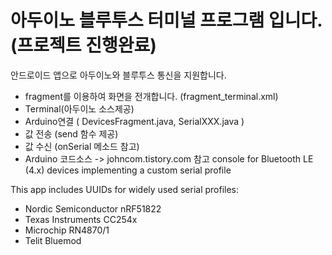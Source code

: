 # 아두이노 블루투스 터미널 프로그램 입니다.(프로젝트 진행완료)

 안드로이드 앱으로 아두이노와 블루투스 통신을 지원합니다.
 - fragment를 이용하여 화면을 전개합니다. (fragment_terminal.xml)
 - Terminal(아두이노 소스제공)
 - Arduino연결 ( DevicesFragment.java, SerialXXX.java )
 - 값 전송 (send 함수 제공)
 - 값 수신 (onSerial 메소드 참고)
 - Arduino 코드소스 -> johncom.tistory.com 참고
console for Bluetooth LE (4.x) devices implementing a custom serial profile

This app includes UUIDs for widely used serial profiles:
- Nordic Semiconductor nRF51822  
- Texas Instruments CC254x
- Microchip RN4870/1
- Telit Bluemod
